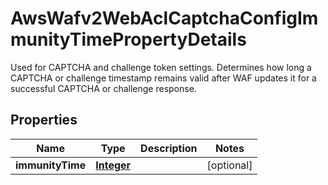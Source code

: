 

# AwsWafv2WebAclCaptchaConfigImmunityTimePropertyDetails

 Used for CAPTCHA and challenge token settings. Determines how long a CAPTCHA or challenge timestamp remains valid after WAF updates it for a successful CAPTCHA or challenge response. 

## Properties

| Name | Type | Description | Notes |
|------------ | ------------- | ------------- | -------------|
|**immunityTime** | [**Integer**](Integer.md) |  |  [optional] |



